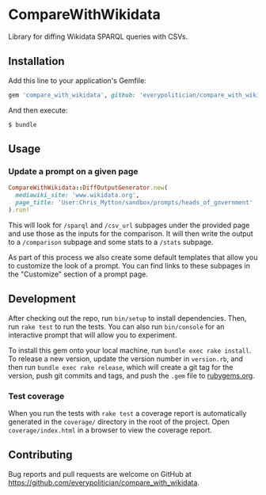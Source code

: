 # CompareWithWikidata

Library for diffing Wikidata SPARQL queries with CSVs.

## Installation

Add this line to your application's Gemfile:

```ruby
gem 'compare_with_wikidata', github: 'everypolitician/compare_with_wikidata'
```

And then execute:

    $ bundle

## Usage

### Update a prompt on a given page

```ruby
CompareWithWikidata::DiffOutputGenerator.new(
  mediawiki_site: 'www.wikidata.org',
  page_title: 'User:Chris_Mytton/sandbox/prompts/heads_of_government'
).run!
```

This will look for `/sparql` and `/csv_url` subpages under the provided page and use those as the inputs for the comparison. It will then write the output to a `/comparison` subpage and some stats to a `/stats` subpage.

As part of this process we also create some default templates that allow you to customize the look of a prompt. You can find links to these subpages in the "Customize" section of a prompt page.

## Development

After checking out the repo, run `bin/setup` to install dependencies. Then, run `rake test` to run the tests. You can also run `bin/console` for an interactive prompt that will allow you to experiment.

To install this gem onto your local machine, run `bundle exec rake install`. To release a new version, update the version number in `version.rb`, and then run `bundle exec rake release`, which will create a git tag for the version, push git commits and tags, and push the `.gem` file to [rubygems.org](https://rubygems.org).

### Test coverage

When you run the tests with `rake test` a coverage report is automatically generated in the `coverage/` directory in the root of the project. Open `coverage/index.html` in a browser to view the coverage report.

## Contributing

Bug reports and pull requests are welcome on GitHub at https://github.com/everypolitician/compare_with_wikidata.

